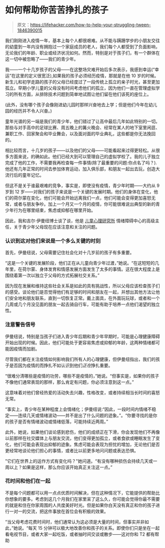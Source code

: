 # 如何帮助你苦苦挣扎的孩子

> 原文：<https://lifehacker.com/how-to-help-your-struggling-tween-1846390015>

我们刚刚进入疫情一年，基本上每个人都很艰难。从不能与蹒跚学步的小朋友交往的幼童到一年内没有拥抱过一个家庭成员的老人，我们每个人都受到了负面影响，无论我们的年龄、职业或经济状况如何。然而，特别是对于孩子们，有一个群体在这一切中被忽略了——我们的青少年。



我——一个十几岁孩子的父母——在这整场灾难开始后多次表示，我感到幸运(“幸运”在这里的定义很宽泛),如果我的孩子必须经历疫情，那就是在他 10 岁的时候。新生儿和初学走路的孩子的父母已经度过了一段传统上孤立的亲子时光，甚至更加孤立。早期小学儿童的父母没有时间考虑他们的孤立，因为他们一直在管理虚拟学习的所有方面，从排除技术问题到简单地试图让他们留在他们该死的座位上。

(此外，没有哪个孩子会像刚进幼儿园时那样兴奋地去上学；但是他们今年在幼儿园的经历并不令人兴奋。)

童年光谱的另一端是我们的青少年，他们错过了让高中最后几年如此特别的一切。那些与对手高中的足球比赛、周五晚上的篝火晚会、经常在某人的地下室里闲逛、兼职工作、回家聚会和毕业舞会，以及面对面的毕业典礼，这些都是你无法挽回的。

相比较而言，十几岁的孩子——以及他们的父母——可能看起来过得更轻松。从很多方面来说，的确如此。他们已经大到可以管理自己的虚拟学校了。我的儿子独立完成了他的工作，不需要我再检查每一件事情(除了最重要的问题:你点名了吗？).他还有几年正常的时间去参加体育运动，加入俱乐部，和朋友一起出去玩，创造大流行后的童年记忆。

但这不是关于谁最艰难的竞争，事实是，即使没有疫情，青少年时期——大约从 9 岁到 12 岁——对我们的孩子来说是一个关键的发展时期。他们的身体在变化，他们的荷尔蒙在变化，他们可能会开始远离我们一点，他们可能会变得更加喜怒无常，或者与朋友争吵。加上一个月又一个月的疫情，你可能很难说出典型的新的青少年行为在哪里结束，焦虑或抑郁在哪里开始。

因此，我和吉尔·伊曼纽博士谈了谈，他是 [儿童心理研究所](https://childmind.org/) 情绪障碍中心的高级主任，关于青少年父母现在应该注意和关注的问题。

### 认识到这对他们来说是一个多么关键的时刻

首先，伊曼纽说，父母需要记住社会化对十几岁前的孩子有多重要。

“这是一个关键的发展阶段，他们正在从儿童向青少年过渡，”她说。“在这短短的几年里，在荷尔蒙、身体发育和情感发展方面发生了太多的事情。这在很大程度上是围绕着第一次以独立于父母的方式拓展社交关系。”

因为现在发展和维持这些社会关系是如此的具有挑战性，所以父母应该检查孩子们的感受。谈论他们是否觉得他们有足够的时间和朋友在一起，并想出其他方法让他们安全地和朋友联系，直到一切恢复正常。戴上面具，在外面玩玩球，或者和一个几周或几个月没见面的朋友一起去骑自行车，可能有助于培养一点他们渴望的独立性。

### 注意警告信号

伊曼纽说，特别是当孩子们进入青少年后期和青少年早期时，可能是心理健康障碍开始出现的时候。因此，他们可能处于更容易焦虑或抑郁的年龄，这两种情绪都可能因疫情而加剧。

尽管我们都在关注疫情如何影响我们所有人的心理健康，但伊曼纽指出，我们的孩子是否因为疫情的而挣扎不如认识到他们*正在*挣扎重要。

“很难分清哪些是疫情的功劳，哪些不是疫情的，”她说。“但事实是，如果你的孩子不像他们通常表现的那样，那么肯定有问题，你必须注意到这一点。”

这意味着对他们曾经热爱的活动失去兴趣，性格改变，或者持续相当长时间的喜怒无常。

“事实上，青少年在某种程度上会情绪化；伊曼纽说:“因此，一段时间内情绪不稳定——连续几天或情绪波动——并不是出了什么问题的迹象。”。“你要寻找的是你的孩子是否有情绪波动或情绪低落，可能持续近两周。”

此外，她说，如果他们谈论感到悲伤，他们的成绩正在下滑，你会发现他们不再像以前那样在社交媒体上与朋友交流，他们变得更加孤立，或者食欲或睡眠发生了变化，他们可能会表现出抑郁的迹象。焦虑可能会表现为担忧的增加，无论他们是否更经常地谈论他们担心的事情，或者比以前更多地问问题或表达恐惧。

"它们在世界上的运作方式有变化吗？"她问道。“有没有哪种损伤会持续几天或一周以上？如果是这样，那么你应该开始真正关注这一点。”

### 花时间和他们在一起

不是每个问题都可以用一点点优质时间解决，但在这种情况下，它能提供的帮助比你想象的要多。考虑到这几个月我们在家里呆了这么久，你可能会觉得你最不需要的就是和住在你家周围的人共度美好时光。但是如果你白天没有真正和你的孩子进行一对一的交流，把这件事放在首位会有积极的效果。

“当父母考虑花费时间时，他们通常认为这必须是大量的时间，但事实并非如此，”她说。“每天 15 分钟可以极大地改善你和孩子的关系。即使你们只是坐在一起看电视节目，或者大家一起吃饭，或者抽时间交谈或散步——这对你和 T2 都有帮助